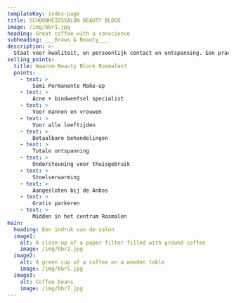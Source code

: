 ```yaml
---
templateKey: index-page
title: SCHOONHEIDSSALON BEAUTY BLOCK
image: /img/bbr1.jpg
heading: Great coffee with a conscience
subheading: ___Brows & Beauty___
description: >-
  Staat voor kwaliteit, en persoonlijk contact en ontspanning. Een prachtige salon gevestigd midden in het centrum van Rosmalen, gespecialiseerd in huidverzorging en huidverbetering met kwalitatieve en betaalbare behandelingen voor mannen en vrouwen. Gebaseerd op de nieuwste methodes van Payot-behandelingen voor mannen en vrouwen, welke worden ondersteund met een behandelplan voor thuis, waardoor wij in goede samenwerking een optimale huidconditie kunnen bereiken.
selling_points:
  title: Waarom Beauty Block Rosmalen?
  points:
    - text: >
        Semi Permanente Make-up
    - text: >
        Acne + bindweefsel specialist
    - text: >
        Voor mannen en vrouwen
    - text: >
        Voor alle leeftijden
    - text: > 
        Betaalbare behandelingen
    - text: > 
        Totale ontspanning 
    - text: > 
        Ondersteuning voor thuisgebruik
    - text: > 
        Stoelverwarming
    - text: > 
        Aangesloten bij de Anbos
    - text: > 
        Gratis parkeren
    - text: > 
        Midden in het centrum Rosmalen
main:
  heading: Een indruk van de salon
  image1:
    alt: A close-up of a paper filter filled with ground coffee
    image: /img/bbr2.jpg
  image2:
    alt: A green cup of a coffee on a wooden table
    image: /img/bbr5.jpg
  image3:
    alt: Coffee beans
    image: /img/bbr7.jpg
---
```

